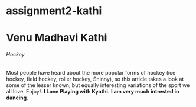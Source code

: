 # assignment2-kathi
# Venu Madhavi Kathi
###### Hockey
Most people have heard about the more popular forms of hockey (ice hockey, field hockey, roller hockey, Shinny), so this article takes a look at some of the lesser known, but equally interesting variations of the sport we all love. Enjoy!.
**I Love Playing with Kyathi.**
**I am very much intrested in dancing.** 